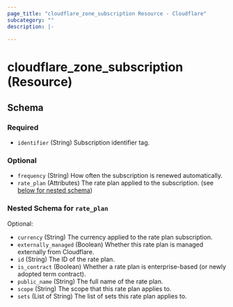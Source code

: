 ```yaml
---
page_title: "cloudflare_zone_subscription Resource - Cloudflare"
subcategory: ""
description: |-
  
---
```


# cloudflare_zone_subscription (Resource)




<!-- schema generated by tfplugindocs -->
## Schema

### Required

- `identifier` (String) Subscription identifier tag.

### Optional

- `frequency` (String) How often the subscription is renewed automatically.
- `rate_plan` (Attributes) The rate plan applied to the subscription. (see [below for nested schema](#nestedatt--rate_plan))

<a id="nestedatt--rate_plan"></a>
### Nested Schema for `rate_plan`

Optional:

- `currency` (String) The currency applied to the rate plan subscription.
- `externally_managed` (Boolean) Whether this rate plan is managed externally from Cloudflare.
- `id` (String) The ID of the rate plan.
- `is_contract` (Boolean) Whether a rate plan is enterprise-based (or newly adopted term contract).
- `public_name` (String) The full name of the rate plan.
- `scope` (String) The scope that this rate plan applies to.
- `sets` (List of String) The list of sets this rate plan applies to.


